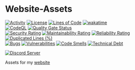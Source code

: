 # Website-Assets
[![Activity](https://img.shields.io/github/commit-activity/m/Mephisto5558/Website-Assets)](https://github.com/Mephisto5558/Website-Assets/pulse)
[![License](https://img.shields.io/github/license/Mephisto5558/Website-Assets)](https://github.com/Mephisto5558/Website-Assets/blob/main/LICENSE)
[![Lines of Code](https://sonarcloud.io/api/project_badges/measure?project=Mephisto5558_Website-Assets&metric=ncloc)](https://sonarcloud.io/component_measures?metric=ncloc&id=Mephisto5558_Website-Assets)
[![wakatime](https://wakatime.com/badge/github/Mephisto5558/Website-Assets.svg)](https://wakatime.com/badge/github/Mephisto5558/Website-Assets)<br>
[![CodeQL](https://github.com/Mephisto5558/Website-Assets/actions/workflows/github-code-scanning/codeql/badge.svg)](https://github.com/Mephisto5558/Website-Assets/actions/workflows/github-code-scanning/codeql)
[![Quality Gate Status](https://sonarcloud.io/api/project_badges/measure?project=Mephisto5558_Website-Assets&metric=alert_status)](https://sonarcloud.io/summary/new_code?id=Mephisto5558_Website-Assets)<br>
[![Security Rating](https://sonarcloud.io/api/project_badges/measure?project=Mephisto5558_Website-Assets&metric=security_rating)](https://sonarcloud.io/component_measures?metric=Security&id=Mephisto5558_Website-Assets)
[![Maintainability Rating](https://sonarcloud.io/api/project_badges/measure?project=Mephisto5558_Website-Assets&metric=sqale_rating)](https://sonarcloud.io/component_measures?metric=Maintainability&id=Mephisto5558_Website-Assets)
[![Reliability Rating](https://sonarcloud.io/api/project_badges/measure?project=Mephisto5558_Website-Assets&metric=reliability_rating)](https://sonarcloud.io/component_measures?metric=Reliability&id=Mephisto5558_Website-Assets)
[![Duplicated Lines (%)](https://sonarcloud.io/api/project_badges/measure?project=Mephisto5558_Website-Assets&metric=duplicated_lines_density)](https://sonarcloud.io/component_measures?metric=Duplications&id=Mephisto5558_Website-Assets)<br>
[![Bugs](https://sonarcloud.io/api/project_badges/measure?project=Mephisto5558_Website-Assets&metric=bugs)](https://sonarcloud.io/summary/new_code?id=Mephisto5558_Website-Assets)
[![Vulnerabilities](https://sonarcloud.io/api/project_badges/measure?project=Mephisto5558_Website-Assets&metric=vulnerabilities)](https://sonarcloud.io/summary/new_code?id=Mephisto5558_Website-Assets)
[![Code Smells](https://sonarcloud.io/api/project_badges/measure?project=Mephisto5558_Website-Assets&metric=code_smells)](https://sonarcloud.io/summary/new_code?id=Mephisto5558_Website-Assets)
[![Technical Debt](https://sonarcloud.io/api/project_badges/measure?project=Mephisto5558_Website-Assets&metric=sqale_index)](https://sonarcloud.io/summary/new_code?id=Mephisto5558_Website-Assets)

[![Discord Server](https://discord.com/api/guilds/1011956895529041950/widget.png?style=shield)](https://discord.com/invite/yWwGTeppjR)


Assets for my [website](https://github.com/Mephisto5558/Teufelsbot-Website)
